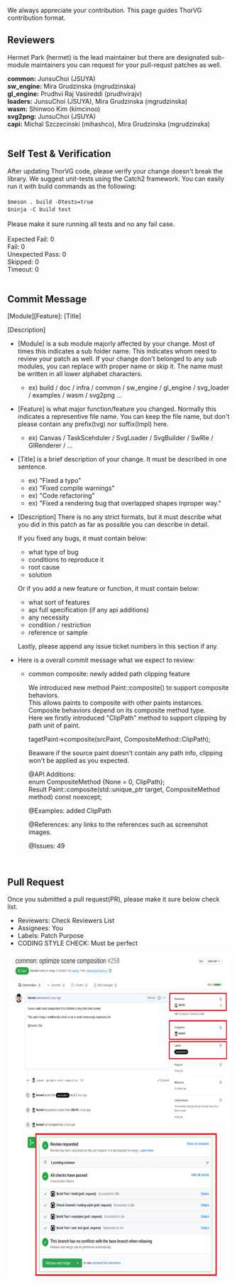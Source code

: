 We always appreciate your contribution. This page guides ThorVG contribution format.
<br />
## Reviewers
Hermet Park (hermet) is the lead maintainer but there are designated sub-module maintainers you can request for your pull-requst patches as well.

<b>common:</b> JunsuChoi (JSUYA) <br />
<b>sw_engine:</b> Mira Grudzinska (mgrudzinska) <br />
<b>gl_engine:</b> Prudhvi Raj Vasireddi (prudhvirajv)<br />
<b>loaders:</b> JunsuChoi (JSUYA), Mira Grudzinska (mgrudzinska) <br />
<b>wasm:</b> Shinwoo Kim (kimcinoo) <br />
<b>svg2png:</b> JunsuChoi (JSUYA) <br />
<b>capi:</b> Michal Szczecinski (mihashco), Mira Grudzinska (mgrudzinska) <br />
<br />

## Self Test & Verification
After updating ThorVG code, please verify your change doesn't break the library. We suggest unit-tests using the Catch2 framework. You can easily run it with build commands as the following: <br />
<br/>
`
$meson . build -Dtests=true
`
<br />
`
$ninja -C build test
`
<br/>
<br/>
Please make it sure running all tests and no any fail case.<br/>
<br/>
Expected Fail:      0<br/>
Fail:               0<br/>
Unexpected Pass:    0<br/>
Skipped:            0<br/>
Timeout:            0<br/>
<br/>
## Commit Message
[Module][Feature]: [Title]

[Description]

- [Module] is a sub module majorly affected by your change. Most of times this indicates a sub folder name.
This indicates whom need to review your patch as well.
If your change don't belonged to any sub modules, you can replace with proper name or skip it.
The name must be written in all lower alphabet characters.
  - ex) build / doc / infra / common / sw_engine / gl_engine / svg_loader / examples / wasm / svg2png  ...

- [Feature] is what major function/feature you changed. Normally this indicates a representive file name. 
You can keep the file name, but don't please contain any prefix(tvg) nor suffix(Impl) here.
  - ex) Canvas / TaskScehduler / SvgLoader / SvgBuilder / SwRle / GlRenderer / ...

- [Title] is a brief description of your change. It must be described in one sentence.
  - ex) "Fixed a typo"
  - ex) "Fixed compile warnings"
  - ex) "Code refactoring"
  - ex) "Fixed a rendering bug that overlapped shapes inproper way."
  
- [Description] There is no any strict formats, but it must describe what you did in this patch as far as possible you can describe in detail.

  If you fixed any bugs, it must contain below:
  - what type of bug  
  - conditions to reproduce it
  - root cause
  - solution 
  
  Or if you add a new feature or function, it must contain below:
  - what sort of features
  - api full specification (if any api additions)
  - any necessity
  - condition / restriction  
  - reference or sample
  
  Lastly, please append any issue ticket numbers in this section if any.
  
  
- Here is a overall commit message what we expect to review:
  
  - common composite: newly added path clipping feature

    We introduced new method Paint::composite() to support composite behaviors. </br>
    This allows paints to composite with other paints instances. </br>
    Composite behaviors depend on its composite method type. </br>
    Here we firstly introduced "ClipPath" method to support clipping by path unit of paint.</br>    
    
    tagetPaint->composite(srcPaint, CompositeMethod::ClipPath);</br>
    
    Beaware if the source paint doesn't contain any path info, clipping won't be applied as you expected.
    
    @API Additions:</br>
    enum CompositeMethod {None = 0, ClipPath}; </br>
    Result Paint::composite(std::unique_ptr<Paint> target, CompositeMethod method) const noexcept;</br>

    @Examples: added ClipPath</br>
    
    @References: any links to the references such as screenshot images.

    @Issues: 49
<br />

## Pull Request
  
Once you submitted a pull request(PR), please make it sure below check list.
-  Reviewers: Check Reviewers List
-  Assignees: You
-  Labels: Patch Purpose
-  CODING STYLE CHECK: Must be perfect
<p align="center"><img width="1000" height="733" src="https://github.com/Samsung/thorvg/blob/master/res/contribution.png"></p>

